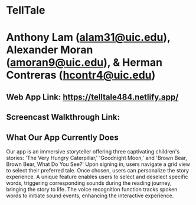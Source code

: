 # TellTale

# Anthony Lam (alam31@uic.edu), Alexander Moran (amoran9@uic.edu), & Herman Contreras (hcontr4@uic.edu)

## Web App Link: https://telltale484.netlify.app/
## Screencast Walkthrough Link: 

## What Our App Currently Does
Our app is an immersive storyteller offering three captivating children's stories: 'The Very Hungry Caterpillar,' 'Goodnight Moon,' and 'Brown Bear, Brown Bear, What Do You See?' Upon signing in, users navigate a grid view to select their preferred tale. Once chosen, users can personalize the story experience. A unique feature enables users to select and deselect specific words, triggering corresponding sounds during the reading journey, bringing the story to life. The voice recognition function tracks spoken words to initiate sound events, enhancing the interactive experience.
